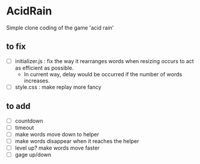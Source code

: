 # AcidRain
Simple clone coding of the game 'acid rain'

## to fix   
- [ ] initializer.js : fix the way it rearranges words when resizing occurs to act as efficient as possible.   
  + In current way, delay would be occurred if the number of words increases.   
- [ ] style.css : make replay more fancy 

## to add   
- [ ] countdown   
- [ ] timeout   
- [ ] make words move down to helper   
- [ ] make words disappear when it reaches the helper
- [ ] level up? make words move faster
- [ ] gage up/down 
